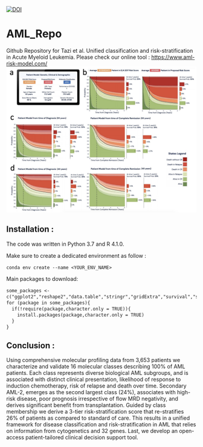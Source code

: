 [![DOI](https://zenodo.org/badge/458019383.svg)](https://zenodo.org/badge/latestdoi/458019383)
# AML_Repo
Github Repository for Tazi et al. Unified classification and risk-stratification in Acute Myeloid Leukemia. 
Please check our online tool : https://www.aml-risk-model.com/
![alt text](data/readme_helper.png?raw=true "Title")

## Installation :

The code was written in Python 3.7 and R 4.1.0.

Make sure to create a dedicated environment as follow :

```
conda env create --name <YOUR_ENV_NAME> 
```

Main packages to download:

```
some_packages <- c("ggplot2","reshape2","data.table","stringr","gridExtra","survival","survminer","bshazard","colorspace","mstate","ggrepel","cmprsk")
for (package in some_packages){
  if(!require(package,character.only = TRUE)){
    install.packages(package,character.only = TRUE)
  }
}
```

## Conclusion :
Using comprehensive molecular profiling data from 3,653 patients we characterize and validate 16 molecular classes describing 100% of AML patients. Each class represents diverse biological AML subgroups, and is associated with distinct clinical presentation, likelihood of response to induction chemotherapy, risk of relapse and death over time. Secondary AML-2, emerges as the second largest class (24%), associates with high-risk disease, poor prognosis irrespective of flow MRD negativity, and derives significant benefit from transplantation. Guided by class membership we derive a 3-tier risk-stratification score that re-stratifies 26% of patients as compared to standard of care. This results in a unified framework for disease classification and risk-stratification in AML that relies on information from cytogenetics and 32 genes. Last, we develop an open-access patient-tailored clinical decision support tool.


